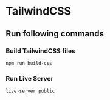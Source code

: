 # TailwindCSS 

## Run following commands

### Build TailwindCSS files
`npm run build-css`

### Run Live Server
`live-server public`
